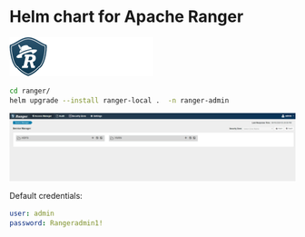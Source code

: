# Helm chart for Apache Ranger

![logo.png](img/logo.png)

```bash
cd ranger/
helm upgrade --install ranger-local .  -n ranger-admin
```

![page.png](img/page.png)

Default credentials:

```yaml
user: admin
password: Rangeradmin1!
```
